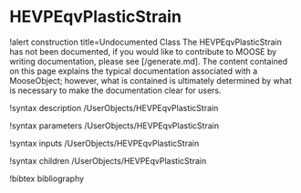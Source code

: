 <!-- MOOSE Documentation Stub: Remove this when content is added. -->

# HEVPEqvPlasticStrain

!alert construction title=Undocumented Class
The HEVPEqvPlasticStrain has not been documented, if you would like to contribute to MOOSE by
writing documentation, please see [/generate.md]. The content contained on this page explains
the typical documentation associated with a MooseObject; however, what is contained is ultimately
determined by what is necessary to make the documentation clear for users.

!syntax description /UserObjects/HEVPEqvPlasticStrain

!syntax parameters /UserObjects/HEVPEqvPlasticStrain

!syntax inputs /UserObjects/HEVPEqvPlasticStrain

!syntax children /UserObjects/HEVPEqvPlasticStrain

!bibtex bibliography
